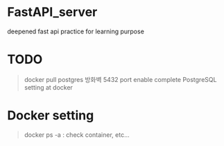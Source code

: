 # FastAPI_server
deepened fast api practice for learning purpose

# TODO
 > docker pull postgres
 > 방화벽 5432 port enable
 > complete PostgreSQL setting at docker

# Docker setting
 > docker ps -a : check container, etc...
 